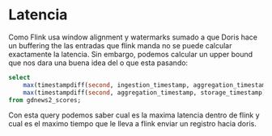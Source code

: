 # Latencia 

Como Flink usa window alignment y watermarks sumado a que Doris hace un buffering the las entradas que flink manda no se puede calcular exactamente la latencia.
Sin embargo, podemos calcular un upper bound que nos dara una buena idea del o que esta pasando: 

```sql
select
    max(timestampdiff(second, ingestion_timestamp, aggregation_timestamp)) as i2s_max_diff,
    max(timestampdiff(second, aggregation_timestamp, storage_timestamp)) as max_storage_diff
from gdnews2_scores;
```

Con esta query podemos saber cual es la maxima latencia dentro de flink y cual es el maximo tiempo que le lleva a flink enviar un registro hacia doris.